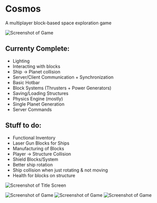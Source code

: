 # Cosmos
A multiplayer block-based space exploration game

![Screenshot of Game](https://raw.githubusercontent.com/AnthonyTornetta/Cosmos/master/Cosmos/assets/images/screenshot.png)

## Currenty Complete:
- Lighting
- Interacting with blocks
- Ship -> Planet collision
- Server/Client Communication + Synchronization
- Basic Hotbar
- Block Systems (Thrusters + Power Generators)
- Saving/Loading Structures
- Physics Engine (mostly)
- Single Planet Generation
- Server Commands

## Stuff to do:
- Functional Inventory
- Laser Gun Blocks for Ships
- Manufacturing of Blocks
- Player -> Structure Collision
- Shield Blocks/System
- Better ship rotation
- Ship collision when just rotating & not moving
- Health for blocks on structure

![Screenshot of Title Screen](https://raw.githubusercontent.com/AnthonyTornetta/Cosmos/master/Cosmos/assets/images/screenshot_5.png)

![Screenshot of Game](https://raw.githubusercontent.com/AnthonyTornetta/Cosmos/master/Cosmos/assets/images/screenshot_2.png)
![Screenshot of Game](https://raw.githubusercontent.com/AnthonyTornetta/Cosmos/master/Cosmos/assets/images/screenshot_3.png)
![Screenshot of Game](https://raw.githubusercontent.com/AnthonyTornetta/Cosmos/master/Cosmos/assets/images/screenshot_4.png)
